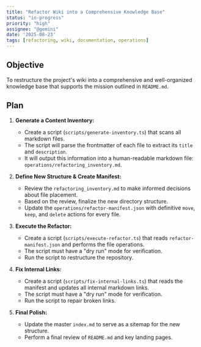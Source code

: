 ```yaml
---
title: "Refactor Wiki into a Comprehensive Knowledge Base"
status: "in-progress"
priority: "high"
assignee: "@gemini"
date: '2025-08-23'
tags: [refactoring, wiki, documentation, operations]
---
```


## Objective

To restructure the project's wiki into a comprehensive and well-organized knowledge base that supports the mission outlined in `README.md`.

## Plan

1.  **Generate a Content Inventory:**
    *   Create a script (`scripts/generate-inventory.ts`) that scans all markdown files.
    *   The script will parse the frontmatter of each file to extract its `title` and `description`.
    *   It will output this information into a human-readable markdown file: `operations/refactoring_inventory.md`.

2.  **Define New Structure & Create Manifest:**
    *   Review the `refactoring_inventory.md` to make informed decisions about file placement.
    *   Based on the review, finalize the new directory structure.
    *   Update the `operations/refactor-manifest.json` with definitive `move`, `keep`, and `delete` actions for every file.

3.  **Execute the Refactor:**
    *   Create a script (`scripts/execute-refactor.ts`) that reads `refactor-manifest.json` and performs the file operations.
    *   The script must have a "dry run" mode for verification.
    *   Run the script to restructure the repository.

4.  **Fix Internal Links:**
    *   Create a script (`scripts/fix-internal-links.ts`) that reads the manifest and updates all internal markdown links.
    *   The script must have a "dry run" mode for verification.
    *   Run the script to repair broken links.

5.  **Final Polish:**
    *   Update the master `index.md` to serve as a sitemap for the new structure.
    *   Perform a final review of `README.md` and key landing pages.
